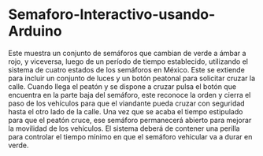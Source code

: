 # Semaforo-Interactivo-usando-Arduino
Este muestra un conjunto de semáforos que cambian de verde a ámbar a rojo, y viceversa, 
luego de un período de tiempo establecido, utilizando el sistema de cuatro estados de los semáforos en México. 
Este se extiende para incluir un conjunto de luces y un botón peatonal para solicitar cruzar la calle.
Cuando llega el peatón y se dispone a cruzar pulsa el botón que encuentra en la parte baja del semáforo, 
este reconoce la orden y cierra el paso de los vehículos para que el viandante pueda cruzar con seguridad hasta el otro lado de la calle. 
Una vez que se acaba el tiempo estipulado para que el peatón cruce, ese semáforo permanecerá abierto para mejorar la movilidad de los vehículos.
El sistema deberá de contener una perilla para controlar el tiempo mínimo en que el semáforo vehicular va a durar en verde.
